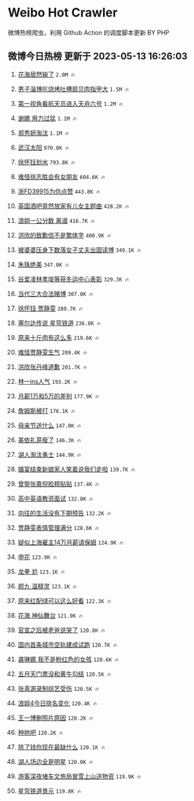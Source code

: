 # Weibo Hot Crawler 



微博热榜爬虫，利用 Github Action 的调度脚本更新 BY PHP 


## 微博今日热榜 更新于 2023-05-13 16:26:03 
1. [花海居然输了](https://s.weibo.com/weibo?q=%E8%8A%B1%E6%B5%B7%E5%B1%85%E7%84%B6%E8%BE%93%E4%BA%86&t=31&band_rank=1&Refer=top) `2.0M 🔥` 

1. [男子淄博吃烧烤吐槽扇贝肉指甲大](https://s.weibo.com/weibo?q=%23%E7%94%B7%E5%AD%90%E6%B7%84%E5%8D%9A%E5%90%83%E7%83%A7%E7%83%A4%E5%90%90%E6%A7%BD%E6%89%87%E8%B4%9D%E8%82%89%E6%8C%87%E7%94%B2%E5%A4%A7%23&t=31&band_rank=2&Refer=top) `1.5M 🔥` 

1. [第一视角看航天员进入天舟六号](https://s.weibo.com/weibo?q=%23%E7%AC%AC%E4%B8%80%E8%A7%86%E8%A7%92%E7%9C%8B%E8%88%AA%E5%A4%A9%E5%91%98%E8%BF%9B%E5%85%A5%E5%A4%A9%E8%88%9F%E5%85%AD%E5%8F%B7%23&t=31&band_rank=3&Refer=top) `1.2M 🔥` 

1. [谢娜 用力过猛](https://s.weibo.com/weibo?q=%E8%B0%A2%E5%A8%9C%20%E7%94%A8%E5%8A%9B%E8%BF%87%E7%8C%9B&t=31&band_rank=4&Refer=top) `1.1M 🔥` 

1. [郑秀妍淘汰](https://s.weibo.com/weibo?q=%23%E9%83%91%E7%A7%80%E5%A6%8D%E6%B7%98%E6%B1%B0%23&t=31&band_rank=5&Refer=top) `1.1M 🔥` 

1. [武汉太阳](https://s.weibo.com/weibo?q=%E6%AD%A6%E6%B1%89%E5%A4%AA%E9%98%B3&t=31&band_rank=6&Refer=top) `970.8K 🔥` 

1. [徐怀钰划水](https://s.weibo.com/weibo?q=%23%E5%BE%90%E6%80%80%E9%92%B0%E5%88%92%E6%B0%B4%23&t=31&band_rank=7&Refer=top) `793.8K 🔥` 

1. [难怪徐志胜会有女朋友](https://s.weibo.com/weibo?q=%23%E9%9A%BE%E6%80%AA%E5%BE%90%E5%BF%97%E8%83%9C%E4%BC%9A%E6%9C%89%E5%A5%B3%E6%9C%8B%E5%8F%8B%23&t=31&band_rank=8&Refer=top) `604.6K 🔥` 

1. [浙FD39915为你点赞](https://s.weibo.com/weibo?q=%23%E6%B5%99FD39915%E4%B8%BA%E4%BD%A0%E7%82%B9%E8%B5%9E%23&t=31&band_rank=9&Refer=top) `443.8K 🔥` 

1. [英国酒吧竟然放家有儿女主题曲](https://s.weibo.com/weibo?q=%23%E8%8B%B1%E5%9B%BD%E9%85%92%E5%90%A7%E7%AB%9F%E7%84%B6%E6%94%BE%E5%AE%B6%E6%9C%89%E5%84%BF%E5%A5%B3%E4%B8%BB%E9%A2%98%E6%9B%B2%23&t=31&band_rank=10&Refer=top) `428.2K 🔥` 

1. [浪姐一公分数 离谱](https://s.weibo.com/weibo?q=%E6%B5%AA%E5%A7%90%E4%B8%80%E5%85%AC%E5%88%86%E6%95%B0%20%E7%A6%BB%E8%B0%B1&t=31&band_rank=11&Refer=top) `416.7K 🔥` 

1. [洪欣的致歉信不是繁体字](https://s.weibo.com/weibo?q=%23%E6%B4%AA%E6%AC%A3%E7%9A%84%E8%87%B4%E6%AD%89%E4%BF%A1%E4%B8%8D%E6%98%AF%E7%B9%81%E4%BD%93%E5%AD%97%23&t=31&band_rank=12&Refer=top) `400.9K 🔥` 

1. [被婆婆压身下数落女子丈夫出国读博](https://s.weibo.com/weibo?q=%23%E8%A2%AB%E5%A9%86%E5%A9%86%E5%8E%8B%E8%BA%AB%E4%B8%8B%E6%95%B0%E8%90%BD%E5%A5%B3%E5%AD%90%E4%B8%88%E5%A4%AB%E5%87%BA%E5%9B%BD%E8%AF%BB%E5%8D%9A%23&t=31&band_rank=13&Refer=top) `349.1K 🔥` 

1. [朱珠绝美](https://s.weibo.com/weibo?q=%E6%9C%B1%E7%8F%A0%E7%BB%9D%E7%BE%8E&t=31&band_rank=14&Refer=top) `347.0K 🔥` 

1. [谷爱凌林孝埈等获冬运中心表彰](https://s.weibo.com/weibo?q=%23%E8%B0%B7%E7%88%B1%E5%87%8C%E6%9E%97%E5%AD%9D%E5%9F%88%E7%AD%89%E8%8E%B7%E5%86%AC%E8%BF%90%E4%B8%AD%E5%BF%83%E8%A1%A8%E5%BD%B0%23&t=31&band_rank=15&Refer=top) `329.3K 🔥` 

1. [当代三大合法赌博](https://s.weibo.com/weibo?q=%23%E5%BD%93%E4%BB%A3%E4%B8%89%E5%A4%A7%E5%90%88%E6%B3%95%E8%B5%8C%E5%8D%9A%23&t=31&band_rank=16&Refer=top) `307.0K 🔥` 

1. [徐怀钰 贾静雯](https://s.weibo.com/weibo?q=%E5%BE%90%E6%80%80%E9%92%B0%20%E8%B4%BE%E9%9D%99%E9%9B%AF&t=31&band_rank=17&Refer=top) `280.7K 🔥` 

1. [塞尔达传说 星穹铁道](https://s.weibo.com/weibo?q=%E5%A1%9E%E5%B0%94%E8%BE%BE%E4%BC%A0%E8%AF%B4%20%E6%98%9F%E7%A9%B9%E9%93%81%E9%81%93&t=31&band_rank=18&Refer=top) `236.8K 🔥` 

1. [原来十斤肉有这么多](https://s.weibo.com/weibo?q=%23%E5%8E%9F%E6%9D%A5%E5%8D%81%E6%96%A4%E8%82%89%E6%9C%89%E8%BF%99%E4%B9%88%E5%A4%9A%23&t=31&band_rank=19&Refer=top) `219.6K 🔥` 

1. [难怪贾静雯生气](https://s.weibo.com/weibo?q=%23%E9%9A%BE%E6%80%AA%E8%B4%BE%E9%9D%99%E9%9B%AF%E7%94%9F%E6%B0%94%23&t=31&band_rank=20&Refer=top) `209.4K 🔥` 

1. [洪欣张丹峰道歉](https://s.weibo.com/weibo?q=%23%E6%B4%AA%E6%AC%A3%E5%BC%A0%E4%B8%B9%E5%B3%B0%E9%81%93%E6%AD%89%23&t=31&band_rank=21&Refer=top) `201.7K 🔥` 

1. [林一ins人气](https://s.weibo.com/weibo?q=%E6%9E%97%E4%B8%80ins%E4%BA%BA%E6%B0%94&t=31&band_rank=22&Refer=top) `193.2K 🔥` 

1. [月薪1万和5万的差别](https://s.weibo.com/weibo?q=%23%E6%9C%88%E8%96%AA1%E4%B8%87%E5%92%8C5%E4%B8%87%E7%9A%84%E5%B7%AE%E5%88%AB%23&t=31&band_rank=23&Refer=top) `177.9K 🔥` 

1. [詹姆斯被打](https://s.weibo.com/weibo?q=%23%E8%A9%B9%E5%A7%86%E6%96%AF%E8%A2%AB%E6%89%93%23&t=31&band_rank=24&Refer=top) `176.1K 🔥` 

1. [母亲节送什么](https://s.weibo.com/weibo?q=%E6%AF%8D%E4%BA%B2%E8%8A%82%E9%80%81%E4%BB%80%E4%B9%88&t=31&band_rank=25&Refer=top) `147.0K 🔥` 

1. [美依礼芽瘦了](https://s.weibo.com/weibo?q=%23%E7%BE%8E%E4%BE%9D%E7%A4%BC%E8%8A%BD%E7%98%A6%E4%BA%86%23&t=31&band_rank=26&Refer=top) `146.3K 🔥` 

1. [湖人淘汰勇士](https://s.weibo.com/weibo?q=%23%E6%B9%96%E4%BA%BA%E6%B7%98%E6%B1%B0%E5%8B%87%E5%A3%AB%23&t=31&band_rank=27&Refer=top) `144.9K 🔥` 

1. [婚宴结束新娘家人笑着说我们走啦](https://s.weibo.com/weibo?q=%23%E5%A9%9A%E5%AE%B4%E7%BB%93%E6%9D%9F%E6%96%B0%E5%A8%98%E5%AE%B6%E4%BA%BA%E7%AC%91%E7%9D%80%E8%AF%B4%E6%88%91%E4%BB%AC%E8%B5%B0%E5%95%A6%23&t=31&band_rank=28&Refer=top) `139.7K 🔥` 

1. [曾黎张嘉倪脸颊贴贴](https://s.weibo.com/weibo?q=%23%E6%9B%BE%E9%BB%8E%E5%BC%A0%E5%98%89%E5%80%AA%E8%84%B8%E9%A2%8A%E8%B4%B4%E8%B4%B4%23&t=31&band_rank=29&Refer=top) `137.4K 🔥` 

1. [高中英语教资面试](https://s.weibo.com/weibo?q=%E9%AB%98%E4%B8%AD%E8%8B%B1%E8%AF%AD%E6%95%99%E8%B5%84%E9%9D%A2%E8%AF%95&t=31&band_rank=30&Refer=top) `132.8K 🔥` 

1. [向往的生活没有下期预告](https://s.weibo.com/weibo?q=%23%E5%90%91%E5%BE%80%E7%9A%84%E7%94%9F%E6%B4%BB%E6%B2%A1%E6%9C%89%E4%B8%8B%E6%9C%9F%E9%A2%84%E5%91%8A%23&t=31&band_rank=31&Refer=top) `132.2K 🔥` 

1. [贾静雯表情管理满分](https://s.weibo.com/weibo?q=%E8%B4%BE%E9%9D%99%E9%9B%AF%E8%A1%A8%E6%83%85%E7%AE%A1%E7%90%86%E6%BB%A1%E5%88%86&t=31&band_rank=32&Refer=top) `128.6K 🔥` 

1. [疑似上海雇主14万月薪请保姆](https://s.weibo.com/weibo?q=%23%E7%96%91%E4%BC%BC%E4%B8%8A%E6%B5%B7%E9%9B%87%E4%B8%BB14%E4%B8%87%E6%9C%88%E8%96%AA%E8%AF%B7%E4%BF%9D%E5%A7%86%23&t=31&band_rank=33&Refer=top) `124.9K 🔥` 

1. [申花](https://s.weibo.com/weibo?q=%E7%94%B3%E8%8A%B1&t=31&band_rank=34&Refer=top) `123.9K 🔥` 

1. [龙拳 尬](https://s.weibo.com/weibo?q=%E9%BE%99%E6%8B%B3%20%E5%B0%AC&t=31&band_rank=35&Refer=top) `123.1K 🔥` 

1. [颜九 温精灵](https://s.weibo.com/weibo?q=%E9%A2%9C%E4%B9%9D%20%E6%B8%A9%E7%B2%BE%E7%81%B5&t=31&band_rank=36&Refer=top) `123.1K 🔥` 

1. [原来红配绿可以这么好看](https://s.weibo.com/weibo?q=%23%E5%8E%9F%E6%9D%A5%E7%BA%A2%E9%85%8D%E7%BB%BF%E5%8F%AF%E4%BB%A5%E8%BF%99%E4%B9%88%E5%A5%BD%E7%9C%8B%23&t=31&band_rank=37&Refer=top) `122.3K 🔥` 

1. [花海 神仙舞台](https://s.weibo.com/weibo?q=%E8%8A%B1%E6%B5%B7%20%E7%A5%9E%E4%BB%99%E8%88%9E%E5%8F%B0&t=31&band_rank=38&Refer=top) `121.9K 🔥` 

1. [官宣之后被老爸说哭了](https://s.weibo.com/weibo?q=%23%E5%AE%98%E5%AE%A3%E4%B9%8B%E5%90%8E%E8%A2%AB%E8%80%81%E7%88%B8%E8%AF%B4%E5%93%AD%E4%BA%86%23&t=31&band_rank=39&Refer=top) `120.8K 🔥` 

1. [国内首条城市空轨建成试跑](https://s.weibo.com/weibo?q=%23%E5%9B%BD%E5%86%85%E9%A6%96%E6%9D%A1%E5%9F%8E%E5%B8%82%E7%A9%BA%E8%BD%A8%E5%BB%BA%E6%88%90%E8%AF%95%E8%B7%91%23&t=31&band_rank=40&Refer=top) `120.7K 🔥` 

1. [龚琳娜 我不是粉红色的女孩](https://s.weibo.com/weibo?q=%E9%BE%9A%E7%90%B3%E5%A8%9C%20%E6%88%91%E4%B8%8D%E6%98%AF%E7%B2%89%E7%BA%A2%E8%89%B2%E7%9A%84%E5%A5%B3%E5%AD%A9&t=31&band_rank=41&Refer=top) `120.6K 🔥` 

1. [五月天门票没和黄牛勾结](https://s.weibo.com/weibo?q=%23%E4%BA%94%E6%9C%88%E5%A4%A9%E9%97%A8%E7%A5%A8%E6%B2%A1%E5%92%8C%E9%BB%84%E7%89%9B%E5%8B%BE%E7%BB%93%23&t=31&band_rank=42&Refer=top) `120.5K 🔥` 

1. [张真源录制综艺受伤](https://s.weibo.com/weibo?q=%23%E5%BC%A0%E7%9C%9F%E6%BA%90%E5%BD%95%E5%88%B6%E7%BB%BC%E8%89%BA%E5%8F%97%E4%BC%A4%23&t=31&band_rank=43&Refer=top) `120.5K 🔥` 

1. [浪姐4今日排名变化](https://s.weibo.com/weibo?q=%23%E6%B5%AA%E5%A7%904%E4%BB%8A%E6%97%A5%E6%8E%92%E5%90%8D%E5%8F%98%E5%8C%96%23&t=31&band_rank=44&Refer=top) `120.4K 🔥` 

1. [王一博删照片原因](https://s.weibo.com/weibo?q=%23%E7%8E%8B%E4%B8%80%E5%8D%9A%E5%88%A0%E7%85%A7%E7%89%87%E5%8E%9F%E5%9B%A0%23&t=31&band_rank=45&Refer=top) `120.2K 🔥` 

1. [种地吧](https://s.weibo.com/weibo?q=%E7%A7%8D%E5%9C%B0%E5%90%A7&t=31&band_rank=46&Refer=top) `120.2K 🔥` 

1. [除了钱你现在最缺什么](https://s.weibo.com/weibo?q=%23%E9%99%A4%E4%BA%86%E9%92%B1%E4%BD%A0%E7%8E%B0%E5%9C%A8%E6%9C%80%E7%BC%BA%E4%BB%80%E4%B9%88%23&t=31&band_rank=47&Refer=top) `120.1K 🔥` 

1. [湖人场边全是明星](https://s.weibo.com/weibo?q=%23%E6%B9%96%E4%BA%BA%E5%9C%BA%E8%BE%B9%E5%85%A8%E6%98%AF%E6%98%8E%E6%98%9F%23&t=31&band_rank=48&Refer=top) `120.0K 🔥` 

1. [游客深夜堵车文旅局冒雪上山送物资](https://s.weibo.com/weibo?q=%23%E6%B8%B8%E5%AE%A2%E6%B7%B1%E5%A4%9C%E5%A0%B5%E8%BD%A6%E6%96%87%E6%97%85%E5%B1%80%E5%86%92%E9%9B%AA%E4%B8%8A%E5%B1%B1%E9%80%81%E7%89%A9%E8%B5%84%23&t=31&band_rank=49&Refer=top) `119.9K 🔥` 

1. [星穹铁道景元](https://s.weibo.com/weibo?q=%23%E6%98%9F%E7%A9%B9%E9%93%81%E9%81%93%E6%99%AF%E5%85%83%23&t=31&band_rank=50&Refer=top) `119.8K 🔥` 

